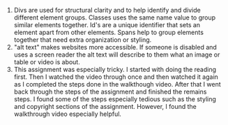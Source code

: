 1. Divs are used for structural clarity and to help identify and divide different element groups.  Classes uses the same name value to group similar elements together.  Id's are a unique identifier that sets an element apart from other elements.  Spans help to group elements together that need extra organization or styling.  
2. "alt text" makes websites more accessible.  If someone is disabled and uses a screen reader the alt text will describe to them what an image or table or video is about.
3. This assignment was especially tricky. I started with doing the reading first. Then I watched the video through once and then watched it again as I completed the steps done in the walkthough video.  After that I went back through the steps of the assignment and finished the remains steps. I found some of the steps especially tedious such as the styling and copyright sections of the assignment.  However, I found the walkthrough video especially helpful.
